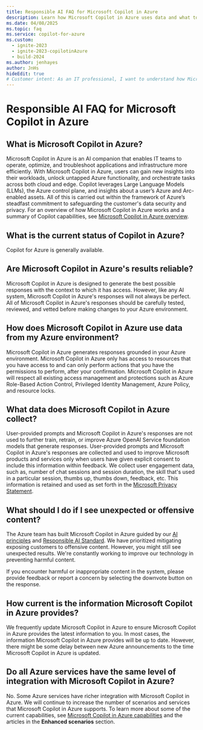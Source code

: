 ```yaml
---
title: Responsible AI FAQ for Microsoft Copilot in Azure
description: Learn how Microsoft Copilot in Azure uses data and what to expect.
ms.date: 04/08/2025
ms.topic: faq
ms.service: copilot-for-azure
ms.custom:
  - ignite-2023
  - ignite-2023-copilotinAzure
  - build-2024
ms.author: jenhayes
author: JnHs
hideEdit: true
# Customer intent: As an IT professional, I want to understand how Microsoft Copilot in Azure uses my data and the reliability of its responses, so that I can effectively manage and optimize my Azure environment while ensuring data privacy and security.
---
```


# Responsible AI FAQ for Microsoft Copilot in Azure

## What is Microsoft Copilot in Azure?

Microsoft Copilot in Azure is an AI companion that enables IT teams to operate, optimize, and troubleshoot applications and infrastructure more efficiently. With Microsoft Copilot in Azure, users can gain new insights into their workloads, unlock untapped Azure functionality, and orchestrate tasks across both cloud and edge. Copilot leverages Large Language Models (LLMs), the Azure control plane, and insights about a user’s Azure and Arc-enabled assets. All of this is carried out within the framework of Azure’s steadfast commitment to safeguarding the customer's data security and privacy. For an overview of how Microsoft Copilot in Azure works and a summary of Copilot capabilities, see [Microsoft Copilot in Azure overview](overview.md).

## What is the current status of Copilot in Azure?

Copilot for Azure is generally available.

## Are Microsoft Copilot in Azure's results reliable?

Microsoft Copilot in Azure is designed to generate the best possible responses with the context to which it has access. However, like any AI system, Microsoft Copilot in Azure's responses will not always be perfect. All of Microsoft Copilot in Azure's responses should be carefully tested, reviewed, and vetted before making changes to your Azure environment.

## How does Microsoft Copilot in Azure use data from my Azure environment?

Microsoft Copilot in Azure generates responses grounded in your Azure environment. Microsoft Copilot in Azure only has access to resources that you have access to and can only perform actions that you have the permissions to perform, after your confirmation. Microsoft Copilot in Azure will respect all existing access management and protections such as Azure Role-Based Action Control, Privileged Identity Management, Azure Policy, and resource locks.

## What data does Microsoft Copilot in Azure collect?

User-provided prompts and Microsoft Copilot in Azure's responses are not used to further train, retrain, or improve Azure OpenAI Service foundation models that generate responses. User-provided prompts and Microsoft Copilot in Azure's responses are collected and used to improve Microsoft products and services only when users have given explicit consent to include this information within feedback. We collect user engagement data, such as, number of chat sessions and session duration, the skill that's used in a particular session, thumbs up, thumbs down, feedback, etc. This information is retained and used as set forth in the [Microsoft Privacy Statement](https://privacy.microsoft.com/en-us/privacystatement).

## What should I do if I see unexpected or offensive content?

The Azure team has built Microsoft Copilot in Azure guided by our [AI principles](https://www.microsoft.com/ai/principles-and-approach) and [Responsible AI Standard](https://aka.ms/RAIStandardPDF). We have prioritized mitigating exposing customers to offensive content. However, you might still see unexpected results. We're constantly working to improve our technology in preventing harmful content.

If you encounter harmful or inappropriate content in the system, please provide feedback or report a concern by selecting the downvote button on the response.

## How current is the information Microsoft Copilot in Azure provides?

We frequently update Microsoft Copilot in Azure to ensure Microsoft Copilot in Azure provides the latest information to you. In most cases, the information Microsoft Copilot in Azure provides will be up to date. However, there might be some delay between new Azure announcements to the time Microsoft Copilot in Azure is updated.

## Do all Azure services have the same level of integration with Microsoft Copilot in Azure?

No. Some Azure services have richer integration with Microsoft Copilot in Azure. We will continue to increase the number of scenarios and services that Microsoft Copilot in Azure supports. To learn more about some of the current capabilities, see [Microsoft Copilot in Azure capabilities](capabilities.md) and the articles in the **Enhanced scenarios** section.
